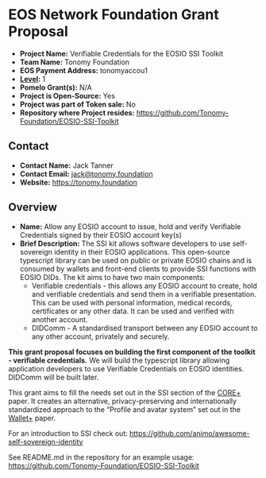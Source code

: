 # EOS Network Foundation Grant Proposal

- **Project Name:** Verifiable Credentials for the EOSIO SSI Toolkit
- **Team Name:** Tonomy Foundation
- **EOS Payment Address:** tonomyaccou1
- **[Level](https://github.com/eosnetworkfoundation/grant-framework#grant-levels):** 1
- **Pomelo Grant(s):** N/A
- **Project is Open-Source:** Yes
- **Project was part of Token sale:** No
- **Repository where Project resides:** https://github.com/Tonomy-Foundation/EOSIO-SSI-Toolkit

## Contact

- **Contact Name:** Jack Tanner
- **Contact Email:** jack@tonomy.foundation
- **Website:** https://tonomy.foundation

## Overview

- **Name:** Allow any EOSIO account to issue, hold and verify Verifiable Credentials signed by their EOSIO account key(s)
- **Brief Description:**
The SSI kit allows software developers to use self-sovereign identity in their EOSIO applications. This open-source typescript library can be used on public or private EOSIO chains and is consumed by wallets and front-end clients to provide SSI functions with EOSIO DIDs. The kit aims to have two main components:
  - Verifiable credentials - this allows any EOSIO account to create, hold and verifiable credentials and send them in a verifiable presentation. This can be used with personal information, medical records, certificates or any other data. It can be used and verified with another account.
  - DIDComm - A standardised transport between any EOSIO account to any other account, privately and securely.

**This grant proposal focuses on building the first component of the toolkit - verifiable credentials.** We will build the typescript library allowing application developers to use Verifiable Credentials on EOSIO identities. DIDComm will be built later.

This grant aims to fill the needs set out in the SSI section of the [CORE+](https://drive.google.com/file/d/1UVnGDzwp76YUoQnnFWgMDwEYTPmWw_fT/view) paper. It creates an alternative, privacy-preserving and internationally standardized approach to the “Profile and avatar system” set out in the [Wallet+](https://drive.google.com/file/d/18_aLgCo6uAJN1-ZT1mtUs59SxwffhShm/view) paper.

For an introduction to SSI check out:
https://github.com/animo/awesome-self-sovereign-identity

See README.md in the repository for an example usage:
https://github.com/Tonomy-Foundation/EOSIO-SSI-Toolkit
